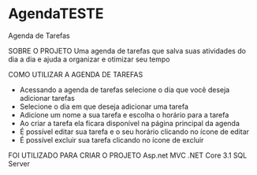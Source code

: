 # AgendaTESTE

Agenda de Tarefas

SOBRE O PROJETO
Uma agenda de tarefas que salva suas atividades do dia a dia e ajuda a organizar e otimizar seu tempo

COMO UTILIZAR A AGENDA DE TAREFAS

- Acessando a agenda de tarefas selecione o dia que você deseja adicionar tarefas
- Selecione o dia em que deseja adicionar uma tarefa 
- Adicione um nome a sua tarefa e escolha o horário para a tarefa
- Ao criar a tarefa ela ficara disponível na página principal da agenda
- É possível editar sua tarefa e o seu horário clicando no ícone de editar
- É possível excluir sua tarefa clicando no ícone de excluir

FOI UTILIZADO PARA CRIAR O PROJETO 
Asp.net MVC
.NET Core 3.1
SQL Server




